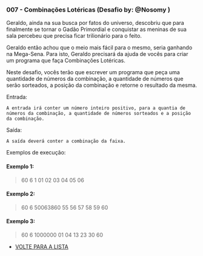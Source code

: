 
### 007 - Combinações Lotéricas (Desafio by: @Nosomy )

Geraldo, ainda na sua busca por fatos do universo, descobriu que para finalmente se tornar o Gadão Primordial e conquistar as meninas de sua sala percebeu que precisa ficar trilionário para o feito.

Geraldo então achou que o meio mais fácil para o mesmo, seria ganhando na Mega-Sena.
Para isto, Geraldo precisará da ajuda de vocês para criar um programa que faça Combinações Lotéricas.

Neste desafio, vocês terão que escrever um programa que peça uma quantidade de números da combinação, a quantidade de números que serão sorteados, a posição da combinação e retorne o resultado da mesma.

Entrada:

```
A entrada irá conter um número inteiro positivo, para a quantia de números da combinação, a quantidade de números sorteados e a posição da combinação.
```

Saída:

```
A saída deverá conter a combinação da faixa.
```

Exemplos de execução:

#### Exemplo 1:

> 60 6 1
01 02 03 04 05 06


#### Exemplo 2:

> 60 6 50063860
55 56 57 58 59 60


#### Exemplo 3:

> 60 6 1000000
01 04 13 23 30 60


- [VOLTE PARA A LISTA](../README.md)